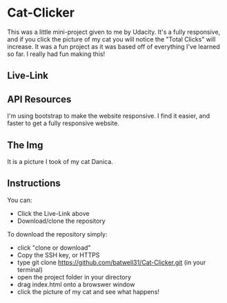 # Cat-Clicker

This was a little mini-project given to me by Udacity.  It's a fully responsive, and if you click the picture of my cat you will notice the "Total Clicks" will increase.  It was a fun project as it was based off of everything I've learned so far.  I really had fun making this!

## Live-Link ##



## API Resources ##

I'm using bootstrap to make the website responsive.  I find it easier, and faster to get a fully responsive website.

## The Img ##

It is a picture I took of my cat Danica.

## Instructions ##

You can:
* Click the Live-Link above
* Download/clone the repository

To download the repository simply:
* click "clone or download"
* Copy the SSH key, or HTTPS
* type git clone https://github.com/batwell31/Cat-Clicker.git (in your terminal)
* open the project folder in your directory
* drag index.html onto a browswer window
* click the picture of my cat and see what happens!
